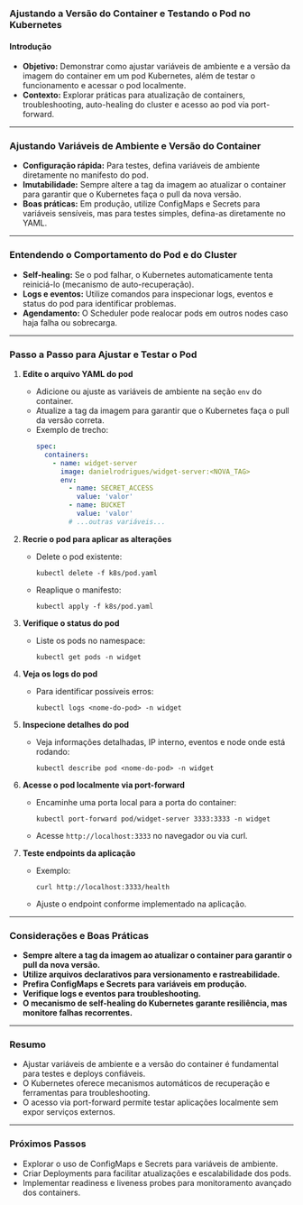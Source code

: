 ### Ajustando a Versão do Container e Testando o Pod no Kubernetes

#### Introdução

- **Objetivo:** Demonstrar como ajustar variáveis de ambiente e a versão da imagem do container em um pod Kubernetes, além de testar o funcionamento e acessar o pod localmente.
- **Contexto:** Explorar práticas para atualização de containers, troubleshooting, auto-healing do cluster e acesso ao pod via port-forward.

---

### Ajustando Variáveis de Ambiente e Versão do Container

- **Configuração rápida:** Para testes, defina variáveis de ambiente diretamente no manifesto do pod.
- **Imutabilidade:** Sempre altere a tag da imagem ao atualizar o container para garantir que o Kubernetes faça o pull da nova versão.
- **Boas práticas:** Em produção, utilize ConfigMaps e Secrets para variáveis sensíveis, mas para testes simples, defina-as diretamente no YAML.

---

### Entendendo o Comportamento do Pod e do Cluster

- **Self-healing:** Se o pod falhar, o Kubernetes automaticamente tenta reiniciá-lo (mecanismo de auto-recuperação).
- **Logs e eventos:** Utilize comandos para inspecionar logs, eventos e status do pod para identificar problemas.
- **Agendamento:** O Scheduler pode realocar pods em outros nodes caso haja falha ou sobrecarga.

---

### Passo a Passo para Ajustar e Testar o Pod

1. **Edite o arquivo YAML do pod**

   - Adicione ou ajuste as variáveis de ambiente na seção `env` do container.
   - Atualize a tag da imagem para garantir que o Kubernetes faça o pull da versão correta.
   - Exemplo de trecho:
     ```yaml
     spec:
       containers:
         - name: widget-server
           image: danielrodrigues/widget-server:<NOVA_TAG>
           env:
             - name: SECRET_ACCESS
               value: 'valor'
             - name: BUCKET
               value: 'valor'
             # ...outras variáveis...
     ```

2. **Recrie o pod para aplicar as alterações**

   - Delete o pod existente:
     ```
     kubectl delete -f k8s/pod.yaml
     ```
   - Reaplique o manifesto:
     ```
     kubectl apply -f k8s/pod.yaml
     ```

3. **Verifique o status do pod**

   - Liste os pods no namespace:
     ```
     kubectl get pods -n widget
     ```

4. **Veja os logs do pod**

   - Para identificar possíveis erros:
     ```
     kubectl logs <nome-do-pod> -n widget
     ```

5. **Inspecione detalhes do pod**

   - Veja informações detalhadas, IP interno, eventos e node onde está rodando:
     ```
     kubectl describe pod <nome-do-pod> -n widget
     ```

6. **Acesse o pod localmente via port-forward**

   - Encaminhe uma porta local para a porta do container:
     ```
     kubectl port-forward pod/widget-server 3333:3333 -n widget
     ```
   - Acesse `http://localhost:3333` no navegador ou via curl.

7. **Teste endpoints da aplicação**
   - Exemplo:
     ```
     curl http://localhost:3333/health
     ```
   - Ajuste o endpoint conforme implementado na aplicação.

---

### Considerações e Boas Práticas

- **Sempre altere a tag da imagem ao atualizar o container para garantir o pull da nova versão.**
- **Utilize arquivos declarativos para versionamento e rastreabilidade.**
- **Prefira ConfigMaps e Secrets para variáveis em produção.**
- **Verifique logs e eventos para troubleshooting.**
- **O mecanismo de self-healing do Kubernetes garante resiliência, mas monitore falhas recorrentes.**

---

### Resumo

- Ajustar variáveis de ambiente e a versão do container é fundamental para testes e deploys confiáveis.
- O Kubernetes oferece mecanismos automáticos de recuperação e ferramentas para troubleshooting.
- O acesso via port-forward permite testar aplicações localmente sem expor serviços externos.

---

### Próximos Passos

- Explorar o uso de ConfigMaps e Secrets para variáveis de ambiente.
- Criar Deployments para facilitar atualizações e escalabilidade dos pods.
- Implementar readiness e liveness probes para monitoramento avançado dos containers.
